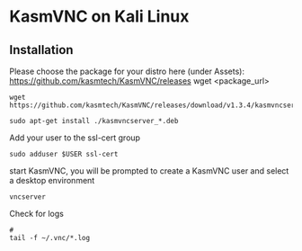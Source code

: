 # KasmVNC on Kali Linux

## Installation

Please choose the package for your distro here (under Assets):
https://github.com/kasmtech/KasmVNC/releases
wget <package_url>

```
wget https://github.com/kasmtech/KasmVNC/releases/download/v1.3.4/kasmvncserver_bookworm_1.3.4_amd64.deb
```
```
sudo apt-get install ./kasmvncserver_*.deb
```

Add your user to the ssl-cert group
```
sudo adduser $USER ssl-cert
```




start KasmVNC, you will be prompted to create a KasmVNC user and select a desktop environment
```
vncserver
```

Check for logs
```
# 
tail -f ~/.vnc/*.log
```